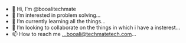 - 👋 Hi, I’m @booalitechmate
- 👀 I’m interested in problem solving...
- 🌱 I’m currently learning all the things...
- 💞️ I’m looking to collaborate on the things in which i have a insterest...
- 📫 How to reach me ...booali@techmatetech.com...

<!---
booalitechmate/booalitechmate is a ✨ special ✨ repository because its `README.md` (this file) appears on your GitHub profile.
You can click the Preview link to take a look at your changes.
--->
